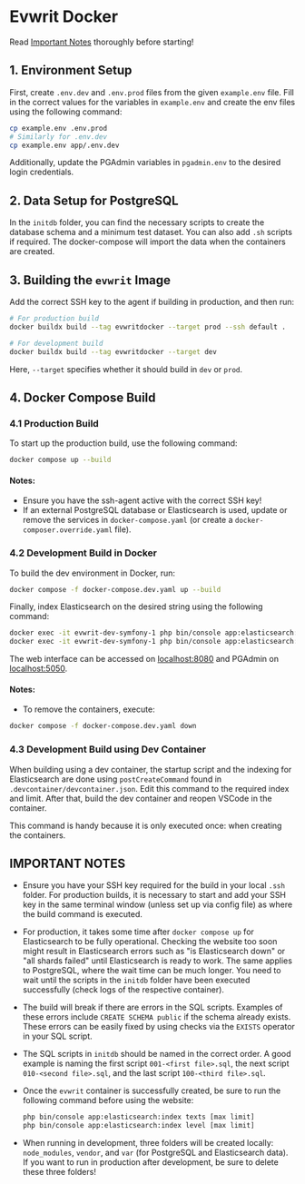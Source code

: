 
# Evwrit Docker

Read [Important Notes](#important-notes) thoroughly before starting! 

## 1. Environment Setup

First, create `.env.dev` and `.env.prod` files from the given `example.env` file. Fill in the correct values for the variables in `example.env` and create the env files using the following command:
```sh
cp example.env .env.prod
# Similarly for .env.dev
cp example.env app/.env.dev
```

Additionally, update the PGAdmin variables in `pgadmin.env` to the desired login credentials.

## 2. Data Setup for PostgreSQL

In the `initdb` folder, you can find the necessary scripts to create the database schema and a minimum test dataset.
You can also add `.sh` scripts if required. The docker-compose will import the data when the containers are created.

## 3. Building the `evwrit` Image

Add the correct SSH key to the agent if building in production, and then run:
```sh
# For production build
docker buildx build --tag evwritdocker --target prod --ssh default .

# For development build
docker buildx build --tag evwritdocker --target dev
```
Here, `--target` specifies whether it should build in `dev` or `prod`.

## 4. Docker Compose Build

### 4.1 Production Build

To start up the production build, use the following command:
```sh
docker compose up --build
```

#### Notes:
- Ensure you have the ssh-agent active with the correct SSH key!
- If an external PostgreSQL database or Elasticsearch is used, update or remove the services in `docker-compose.yaml` (or create a `docker-composer.override.yaml` file).

### 4.2 Development Build in Docker

To build the dev environment in Docker, run:
```sh
docker compose -f docker-compose.dev.yaml up --build 
```

Finally, index Elasticsearch on the desired string using the following command:
```sh
docker exec -it evwrit-dev-symfony-1 php bin/console app:elasticsearch:index texts [max limit]
docker exec -it evwrit-dev-symfony-1 php bin/console app:elasticsearch:index level [max limit]
```

The web interface can be accessed on [localhost:8080](http://localhost:8080) and PGAdmin on [localhost:5050](http://localhost:5050).

#### Notes:
- To remove the containers, execute:
```sh
docker compose -f docker-compose.dev.yaml down
```

### 4.3 Development Build using Dev Container

When building using a dev container, the startup script and the indexing for Elasticsearch are done using `postCreateCommand` found in `.devcontainer/devcontainer.json`. Edit this command to the required index and limit. After that, build the dev container and reopen VSCode in the container.

This command is handy because it is only executed once: when creating the containers.

## IMPORTANT NOTES

- Ensure you have your SSH key required for the build in your local `.ssh` folder. For production builds, it is necessary to start and add your SSH key in the same terminal window (unless set up via config file) as where the build command is executed.

- For production, it takes some time after `docker compose up` for Elasticsearch to be fully operational. Checking the website too soon might result in Elasticsearch errors such as "is Elasticsearch down" or "all shards failed" until Elasticsearch is ready to work. The same applies to PostgreSQL, where the wait time can be much longer. You need to wait until the scripts in the `initdb` folder have been executed successfully (check logs of the respective container).

- The build will break if there are errors in the SQL scripts. Examples of these errors include `CREATE SCHEMA public` if the schema already exists. These errors can be easily fixed by using checks via the `EXISTS` operator in your SQL script.

- The SQL scripts in `initdb` should be named in the correct order. A good example is naming the first script `001-<first file>.sql`, the next script `010-<second file>.sql`, and the last script `100-<third file>.sql`.

- Once the `evwrit` container is successfully created, be sure to run the following command before using the website:
  ```sh
  php bin/console app:elasticsearch:index texts [max limit]
  php bin/console app:elasticsearch:index level [max limit]
  ```

- When running in development, three folders will be created locally: `node_modules`, `vendor`, and `var` (for PostgreSQL and Elasticsearch data). If you want to run in production after development, be sure to delete these three folders!
